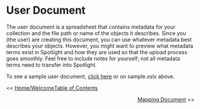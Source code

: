 # User Document

The user document is a spreadsheet that contains metadata for your collection and the file path or name of the objects it describes. Since *you* (the user) are creating this document, you can use whatever metadata best describes your objects. However, you might want to preview what metadata terms exist in Spotlight and how they are used so that the upload process goes smoothly. Feel free to include notes for yourself; not all metadata terms need to transfer into Spotlight.

To see a sample user document, [click here]() or on sample.xslx above.

<span style="display: inline-block; float: left;"><< [Home/Welcome](../README.md)</span>

<span style="text-align: center">[Table of Contents](../README.md#table-of-contents)</span>

<span style="display: inline-block; float: right;">[Mapping Document](../mapping_document ) >></span>
